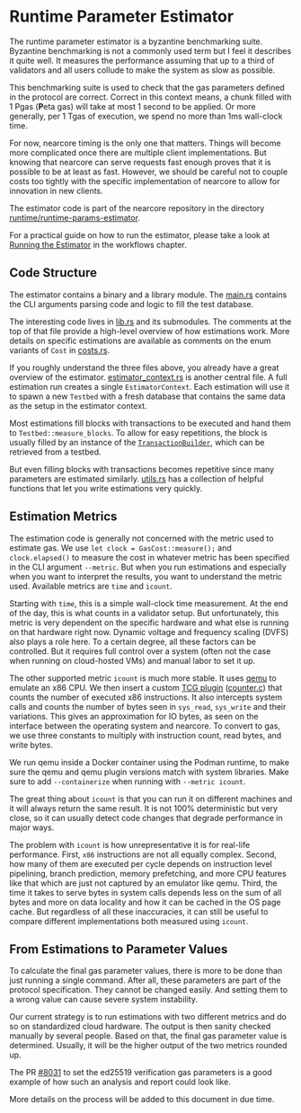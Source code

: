 # Runtime Parameter Estimator

The runtime parameter estimator is a byzantine benchmarking suite. Byzantine
benchmarking is not a commonly used term but I feel it describes it quite
well. It measures the performance assuming that up to a third of validators and
all users collude to make the system as slow as possible.

This benchmarking suite is used to check that the gas parameters defined in the
protocol are correct. Correct in this context means, a chunk filled with 1 Pgas
(**P**eta gas) will take at most 1 second to be applied. Or more generally,
per 1 Tgas of execution, we spend no more than 1ms wall-clock time.

For now, nearcore timing is the only one that matters. Things will become more
complicated once there are multiple client implementations. But knowing that
nearcore can serve requests fast enough proves that it is possible to be at
least as fast. However, we should be careful not to couple costs too tightly
with the specific implementation of nearcore to allow for innovation in new
clients.

The estimator code is part of the nearcore repository in the directory
[runtime/runtime-params-estimator](https://github.com/near/nearcore/tree/master/runtime/runtime-params-estimator).

For a practical guide on how to run the estimator, please take a look at
[Running the Estimator](../../practices/workflows/gas_estimations.md) in the
workflows chapter.

## Code Structure

The estimator contains a binary and a library module. The
[main.rs](https://github.com/near/nearcore/blob/e40863c9ba61a0de140c869583b2113358605771/runtime/runtime-params-estimator/src/main.rs)
contains the CLI arguments parsing code and logic to fill the test database.

The interesting code lives in
[lib.rs](https://github.com/near/nearcore/blob/e40863c9ba61a0de140c869583b2113358605771/runtime/runtime-params-estimator/src/lib.rs)
and its submodules. The comments at the top of that file provide a
high-level overview of how estimations work. More details on specific
estimations are available as comments on the enum variants of `Cost` in
[costs.rs](https://github.com/near/nearcore/blob/e40863c9ba61a0de140c869583b2113358605771/runtime/runtime-params-estimator/src/cost.rs#L9).

If you roughly understand the three files above, you already have a great
overview of the estimator.
[estimator_context.rs](https://github.com/near/nearcore/blob/e40863c9ba61a0de140c869583b2113358605771/runtime/runtime-params-estimator/src/estimator_context.rs)
is another central file. A full estimation run creates a single
`EstimatorContext`. Each estimation will use it to spawn a new `Testbed`
with a fresh database that contains the same data as the setup in the
estimator context.

Most estimations fill blocks with transactions to be executed and hand them to
`Testbed::measure_blocks`. To allow for easy repetitions, the block is usually
filled by an instance of the
[`TransactionBuilder`](https://github.com/near/nearcore/blob/e40863c9ba61a0de140c869583b2113358605771/runtime/runtime-params-estimator/src/transaction_builder.rs),
which can be retrieved from a testbed.

But even filling blocks with transactions becomes repetitive since many
parameters are estimated similarly.
[utils.rs](https://github.com/near/nearcore/blob/master/runtime/runtime-params-estimator/src/utils.rs)
has a collection of helpful functions that let you write estimations very
quickly.

## Estimation Metrics

The estimation code is generally not concerned with the metric used to estimate
gas. We use `let clock = GasCost::measure();` and `clock.elapsed()` to measure
the cost in whatever metric has been specified in the CLI argument `--metric`.
But when you run estimations and especially when you want to interpret the
results, you want to understand the metric used. Available metrics are `time`
and `icount`.

Starting with `time`, this is a simple wall-clock time measurement. At the end
of the day, this is what counts in a validator setup. But unfortunately, this
metric is very dependent on the specific hardware and what else is running on
that hardware right now. Dynamic voltage and frequency scaling (DVFS) also plays
a role here. To a certain degree, all these factors can be controlled. But it
requires full control over a system (often not the case when running on
cloud-hosted VMs) and manual labor to set it up.

The other supported metric `icount` is much more stable. It uses
[qemu](https://www.qemu.org/) to emulate an x86 CPU. We then insert a custom
[TCG plugin](https://www.qemu.org/docs/master/devel/tcg-plugins.html)
([counter.c](https://github.com/near/nearcore/blob/08c4a1bd4b16847eb1c2fccee36bf16f6efb71fd/runtime/runtime-params-estimator/emu-cost/counter_plugin/counter.c))
that counts the number of executed x86 instructions. It also intercepts system
calls and counts the number of bytes seen in `sys_read`, `sys_write` and their
variations. This gives an approximation for IO bytes, as seen on the interface
between the operating system and nearcore. To convert to gas, we use three
constants to multiply with instruction count, read bytes, and write bytes.

We run qemu inside a Docker container using the Podman runtime, to make sure the qemu and qemu
plugin versions match with system libraries. Make sure to add `--containerize` when running with
`--metric icount`.

The great thing about `icount` is that you can run it on different machines and
it will always return the same result. It is not 100% deterministic but very
close, so it can usually detect code changes that degrade performance in major
ways.

The problem with `icount` is how unrepresentative it is for real-life
performance. First, `x86` instructions are not all equally complex. Second, how
many of them are executed per cycle depends on instruction level pipelining,
branch prediction, memory prefetching, and more CPU features like that which are
just not captured by an emulator like qemu. Third, the time it takes to serve
bytes in system calls depends less on the sum of all bytes and more on data
locality and how it can be cached in the OS page cache. But regardless of all
these inaccuracies, it can still be useful to compare different implementations
both measured using `icount`.

## From Estimations to Parameter Values

To calculate the final gas parameter values, there is more to be done than just
running a single command. After all, these parameters are part of the protocol
specification. They cannot be changed easily. And setting them to a wrong value
can cause severe system instability.

Our current strategy is to run estimations with two different metrics and do so
on standardized cloud hardware. The output is then sanity checked manually by
several people. Based on that, the final gas parameter value is determined.
Usually, it will be the higher output of the two metrics rounded up.

The PR [#8031](https://github.com/near/nearcore/pull/8031) to set the ed25519
verification gas parameters is a good example of how such an analysis and
report could look like.

More details on the process will be added to this document
in due time.

<!-- TODO: how to add a new host function estimation -->
<!-- TODO: state of IO estimations -->
<!-- TODO: CE and Warehouse -->
<!-- TODO: ... -->
